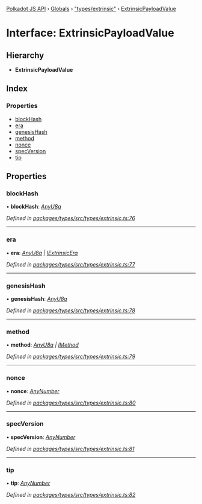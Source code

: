 [Polkadot JS API](../README.md) › [Globals](../globals.md) › ["types/extrinsic"](../modules/_types_extrinsic_.md) › [ExtrinsicPayloadValue](_types_extrinsic_.extrinsicpayloadvalue.md)

# Interface: ExtrinsicPayloadValue

## Hierarchy

* **ExtrinsicPayloadValue**

## Index

### Properties

* [blockHash](_types_extrinsic_.extrinsicpayloadvalue.md#blockhash)
* [era](_types_extrinsic_.extrinsicpayloadvalue.md#era)
* [genesisHash](_types_extrinsic_.extrinsicpayloadvalue.md#genesishash)
* [method](_types_extrinsic_.extrinsicpayloadvalue.md#method)
* [nonce](_types_extrinsic_.extrinsicpayloadvalue.md#nonce)
* [specVersion](_types_extrinsic_.extrinsicpayloadvalue.md#specversion)
* [tip](_types_extrinsic_.extrinsicpayloadvalue.md#tip)

## Properties

###  blockHash

• **blockHash**: *[AnyU8a](../modules/_types_helpers_.md#anyu8a)*

*Defined in [packages/types/src/types/extrinsic.ts:76](https://github.com/polkadot-js/api/blob/6be6b027c/packages/types/src/types/extrinsic.ts#L76)*

___

###  era

• **era**: *[AnyU8a](../modules/_types_helpers_.md#anyu8a) | [IExtrinsicEra](_types_extrinsic_.iextrinsicera.md)*

*Defined in [packages/types/src/types/extrinsic.ts:77](https://github.com/polkadot-js/api/blob/6be6b027c/packages/types/src/types/extrinsic.ts#L77)*

___

###  genesisHash

• **genesisHash**: *[AnyU8a](../modules/_types_helpers_.md#anyu8a)*

*Defined in [packages/types/src/types/extrinsic.ts:78](https://github.com/polkadot-js/api/blob/6be6b027c/packages/types/src/types/extrinsic.ts#L78)*

___

###  method

• **method**: *[AnyU8a](../modules/_types_helpers_.md#anyu8a) | [IMethod](_types_interfaces_.imethod.md)*

*Defined in [packages/types/src/types/extrinsic.ts:79](https://github.com/polkadot-js/api/blob/6be6b027c/packages/types/src/types/extrinsic.ts#L79)*

___

###  nonce

• **nonce**: *[AnyNumber](../modules/_types_helpers_.md#anynumber)*

*Defined in [packages/types/src/types/extrinsic.ts:80](https://github.com/polkadot-js/api/blob/6be6b027c/packages/types/src/types/extrinsic.ts#L80)*

___

###  specVersion

• **specVersion**: *[AnyNumber](../modules/_types_helpers_.md#anynumber)*

*Defined in [packages/types/src/types/extrinsic.ts:81](https://github.com/polkadot-js/api/blob/6be6b027c/packages/types/src/types/extrinsic.ts#L81)*

___

###  tip

• **tip**: *[AnyNumber](../modules/_types_helpers_.md#anynumber)*

*Defined in [packages/types/src/types/extrinsic.ts:82](https://github.com/polkadot-js/api/blob/6be6b027c/packages/types/src/types/extrinsic.ts#L82)*
